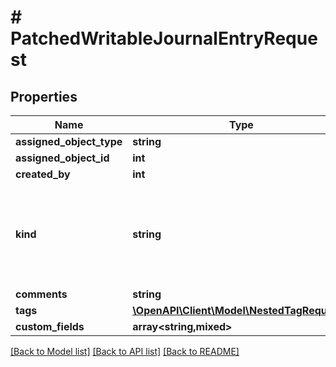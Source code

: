 # # PatchedWritableJournalEntryRequest

## Properties

Name | Type | Description | Notes
------------ | ------------- | ------------- | -------------
**assigned_object_type** | **string** |  | [optional]
**assigned_object_id** | **int** |  | [optional]
**created_by** | **int** |  | [optional]
**kind** | **string** | * &#x60;info&#x60; - Info * &#x60;success&#x60; - Success * &#x60;warning&#x60; - Warning * &#x60;danger&#x60; - Danger | [optional]
**comments** | **string** |  | [optional]
**tags** | [**\OpenAPI\Client\Model\NestedTagRequest[]**](NestedTagRequest.md) |  | [optional]
**custom_fields** | **array<string,mixed>** |  | [optional]

[[Back to Model list]](../../README.md#models) [[Back to API list]](../../README.md#endpoints) [[Back to README]](../../README.md)
